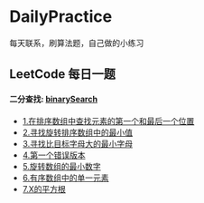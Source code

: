 # DailyPractice

每天联系，刷算法题，自己做的小练习

## LeetCode 每日一题

#### 二分查找: [binarySearch]()

- [1.在排序数组中查找元素的第一个和最后一个位置]()
- [2.寻找旋转排序数组中的最小值]()
- [3.寻找比目标字母大的最小字母]()
- [4.第一个错误版本]()
- [5.旋转数组的最小数字]()
- [6.有序数组中的单一元素]()
- [7.X的平方根]()



